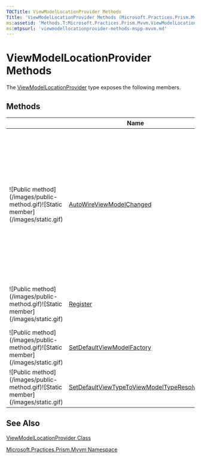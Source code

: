 ```yaml
---
TOCTitle: ViewModelLocationProvider Methods
Title: 'ViewModelLocationProvider Methods (Microsoft.Practices.Prism.Mvvm)'
ms:assetid: 'Methods.T:Microsoft.Practices.Prism.Mvvm.ViewModelLocationProvider'
ms:mtpsurl: 'viewmodellocationprovider-methods-mspp-mvvm.md'
---
```


# ViewModelLocationProvider Methods

The [ViewModelLocationProvider](https://msdn.microsoft.com/library/microsoft.practices.prism.mvvm.viewmodellocationprovider) type exposes the following members.

## Methods

<table>

<thead>
<tr class="header">
<th> </th>
<th>Name</th>
<th>Description</th>
</tr>
</thead>
<tbody>
<tr class="odd">
<td>![Public method](/images/public-method.gif)![Static member](/images/static.gif)</td>
<td><a href="https://msdn.microsoft.com/library/microsoft.practices.prism.mvvm.viewmodellocationprovider.autowireviewmodelchanged(microsoft.practices.prism.mvvm.iview)">AutoWireViewModelChanged</a></td>
<td><div class="summary">
Automatically looks up the viewmodel that corresponds to the current view, using two strategies: It first looks to see if there is a mapping registered for that view, if not it will fallback to the convention based approach.
</div></td>
</tr>
<tr class="even">
<td>![Public method](/images/public-method.gif)![Static member](/images/static.gif)</td>
<td><a href="https://msdn.microsoft.com/library/microsoft.practices.prism.mvvm.viewmodellocationprovider.register(system.string%2csystem.func%7bsystem.object%7d)">Register</a></td>
<td><div class="summary">
Registers the view model factory for the specified view type name.
</div></td>
</tr>
<tr class="odd">
<td>![Public method](/images/public-method.gif)![Static member](/images/static.gif)</td>
<td><a href="https://msdn.microsoft.com/library/microsoft.practices.prism.mvvm.viewmodellocationprovider.setdefaultviewmodelfactory(system.func%7bsystem.type%2csystem.object%7d)">SetDefaultViewModelFactory</a></td>
<td><div class="summary">
Sets the default view model factory.
</div></td>
</tr>
<tr class="even">
<td>![Public method](/images/public-method.gif)![Static member](/images/static.gif)</td>
<td><a href="https://msdn.microsoft.com/library/microsoft.practices.prism.mvvm.viewmodellocationprovider.setdefaultviewtypetoviewmodeltyperesolver(system.func%7bsystem.type%2csystem.type%7d)">SetDefaultViewTypeToViewModelTypeResolver</a></td>
<td><div class="summary">
Sets the default view type to view model type resolver.
</div></td>
</tr>
</tbody>
</table>

## See Also

[ViewModelLocationProvider Class](https://msdn.microsoft.com/library/microsoft.practices.prism.mvvm.viewmodellocationprovider)

[Microsoft.Practices.Prism.Mvvm Namespace](https://msdn.microsoft.com/library/microsoft.practices.prism.mvvm)